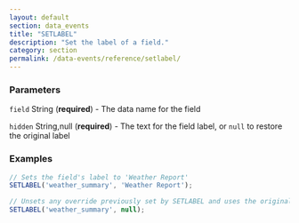 ```yaml
---
layout: default
section: data_events
title: "SETLABEL"
description: "Set the label of a field."
category: section
permalink: /data-events/reference/setlabel/
---
```


### Parameters

`field` String (__required__) - The data name for the field

`hidden` String,null (__required__) - The text for the field label, or `null` to restore the original label

### Examples

```js
// Sets the field's label to 'Weather Report'
SETLABEL('weather_summary', 'Weather Report');
```


```js
// Unsets any override previously set by SETLABEL and uses the original setting from the form schema
SETLABEL('weather_summary', null);
```